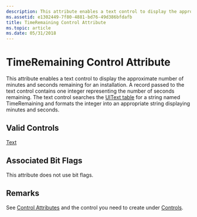 ```yaml
---
description: This attribute enables a text control to display the approximate number of minutes and seconds remaining for an installation.
ms.assetid: e1302449-7f80-4881-bd76-49d386bfdafb
title: TimeRemaining Control Attribute
ms.topic: article
ms.date: 05/31/2018
---
```


# TimeRemaining Control Attribute

This attribute enables a text control to display the approximate number of minutes and seconds remaining for an installation. A record passed to the text control contains one integer representing the number of seconds remaining. The text control searches the [UIText table](uitext-table.md) for a string named TimeRemaining and formats the integer into an appropriate string displaying minutes and seconds.

## Valid Controls

[Text](text-control.md)

## Associated Bit Flags

This attribute does not use bit flags.

## Remarks

See [Control Attributes](control-attributes.md) and the control you need to create under [Controls](controls.md).

 

 



